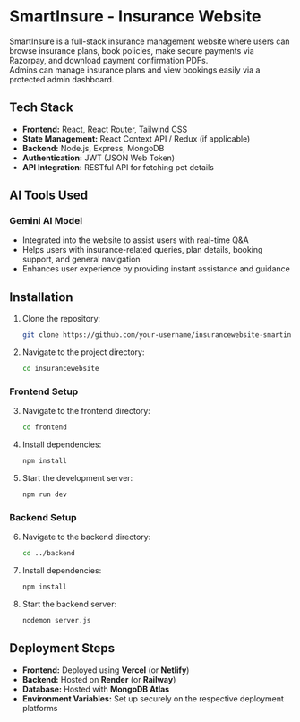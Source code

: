 # SmartInsure - Insurance Website

SmartInsure is a full-stack insurance management website where users can browse insurance plans, book policies, make secure payments via Razorpay, and download payment confirmation PDFs.  
Admins can manage insurance plans and view bookings easily via a protected admin dashboard.

## Tech Stack
- **Frontend:** React, React Router, Tailwind CSS
- **State Management:** React Context API / Redux (if applicable)
- **Backend:** Node.js, Express, MongoDB
- **Authentication:** JWT (JSON Web Token)
- **API Integration:** RESTful API for fetching pet details

## AI Tools Used
### Gemini AI Model
- Integrated into the website to assist users with real-time Q&A
- Helps users with insurance-related queries, plan details, booking support, and general navigation
- Enhances user experience by providing instant assistance and guidance

## Installation

1. Clone the repository:
   ```sh
   git clone https://github.com/your-username/insurancewebsite-smartinsure.git
   ```
2. Navigate to the project directory:
   ```sh
   cd insurancewebsite
   ```

### Frontend Setup
3. Navigate to the frontend directory:
   ```sh
   cd frontend
   ```
4. Install dependencies:
   ```sh
   npm install
   ```
5. Start the development server:
   ```sh
   npm run dev
   ```

### Backend Setup
6. Navigate to the backend directory:
   ```sh
   cd ../backend
   ```
7. Install dependencies:
   ```sh
   npm install
   ```
8. Start the backend server:
   ```sh
   nodemon server.js
   ```
   
## Deployment Steps
- **Frontend:** Deployed using **Vercel** (or **Netlify**)
- **Backend:** Hosted on **Render** (or **Railway**)
- **Database:** Hosted with **MongoDB Atlas**
- **Environment Variables:** Set up securely on the respective deployment platforms

